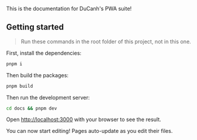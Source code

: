 This is the documentation for DuCanh's PWA suite!

## Getting started

> Run these commands in the root folder of this project, not in this one.

First, install the dependencies:

```bash
pnpm i
```

Then build the packages:

```bash
pnpm build
```

Then run the development server:

```bash
cd docs && pnpm dev
```

Open [http://localhost:3000](http://localhost:3000) with your browser to see the result.

You can now start editing! Pages auto-update as you edit their files.

